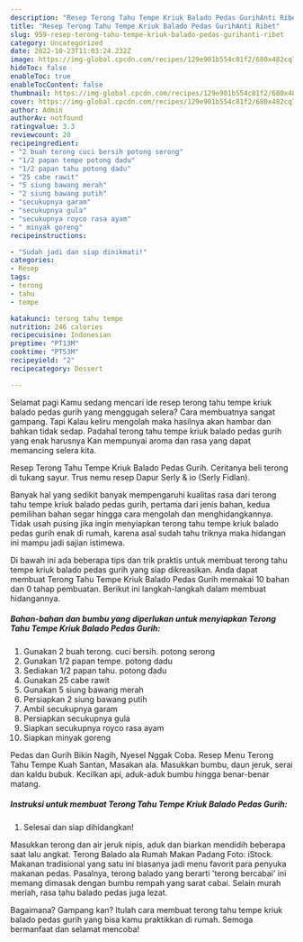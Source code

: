 ```yaml
---
description: "Resep Terong Tahu Tempe Kriuk Balado Pedas GurihAnti Ribet"
title: "Resep Terong Tahu Tempe Kriuk Balado Pedas GurihAnti Ribet"
slug: 959-resep-terong-tahu-tempe-kriuk-balado-pedas-gurihanti-ribet
category: Uncategorized
date: 2022-10-23T11:03:24.232Z
image: https://img-global.cpcdn.com/recipes/129e901b554c81f2/680x482cq70/terong-tahu-tempe-kriuk-balado-pedas-gurih-foto-resep-utama.jpg
hideToc: false
enableToc: true
enableTocContent: false
thumbnail: https://img-global.cpcdn.com/recipes/129e901b554c81f2/680x482cq70/terong-tahu-tempe-kriuk-balado-pedas-gurih-foto-resep-utama.jpg
cover: https://img-global.cpcdn.com/recipes/129e901b554c81f2/680x482cq70/terong-tahu-tempe-kriuk-balado-pedas-gurih-foto-resep-utama.jpg
author: Admin
authorAv: notfound
ratingvalue: 3.3
reviewcount: 20
recipeingredient:
- "2 buah terong cuci bersih potong serong"
- "1/2 papan tempe potong dadu"
- "1/2 papan tahu potong dadu"
- "25 cabe rawit"
- "5 siung bawang merah"
- "2 siung bawang putih"
- "secukupnya garam"
- "secukupnya gula"
- "secukupnya royco rasa ayam"
- " minyak goreng"
recipeinstructions:

- "Sudah jadi dan siap dinikmati!"
categories:
- Resep
tags:
- terong
- tahu
- tempe

katakunci: terong tahu tempe 
nutrition: 246 calories
recipecuisine: Indonesian
preptime: "PT13M"
cooktime: "PT53M"
recipeyield: "2"
recipecategory: Dessert

---
```



Selamat pagi Kamu sedang mencari ide resep terong tahu tempe kriuk balado pedas gurih yang menggugah selera? Cara membuatnya sangat gampang. Tapi Kalau keliru mengolah maka hasilnya akan hambar dan bahkan tidak sedap. Padahal terong tahu tempe kriuk balado pedas gurih yang enak harusnya Kan mempunyai aroma dan rasa yang dapat memancing selera kita.


Resep Terong Tahu Tempe Kriuk Balado Pedas Gurih. Ceritanya beli terong di tukang sayur. Trus nemu resep Dapur Serly &amp; io (Serly Fidlan).

Banyak hal yang sedikit banyak mempengaruhi kualitas rasa dari terong tahu tempe kriuk balado pedas gurih, pertama dari jenis bahan, kedua pemilihan bahan segar hingga cara mengolah dan menghidangkannya. Tidak usah pusing jika ingin menyiapkan terong tahu tempe kriuk balado pedas gurih enak di rumah, karena asal sudah tahu triknya maka hidangan ini mampu jadi sajian istimewa.


Di bawah ini ada beberapa tips dan trik praktis untuk membuat terong tahu tempe kriuk balado pedas gurih yang siap dikreasikan. Anda dapat membuat Terong Tahu Tempe Kriuk Balado Pedas Gurih memakai 10 bahan dan 0 tahap pembuatan. Berikut ini langkah-langkah dalam membuat hidangannya.

<!--inarticleads1-->

##### Bahan-bahan dan bumbu yang diperlukan untuk menyiapkan Terong Tahu Tempe Kriuk Balado Pedas Gurih:

1. Gunakan 2 buah terong. cuci bersih. potong serong
1. Gunakan 1/2 papan tempe. potong dadu
1. Sediakan 1/2 papan tahu. potong dadu
1. Gunakan 25 cabe rawit
1. Gunakan 5 siung bawang merah
1. Persiapkan 2 siung bawang putih
1. Ambil secukupnya garam
1. Persiapkan secukupnya gula
1. Siapkan secukupnya royco rasa ayam
1. Siapkan  minyak goreng


Pedas dan Gurih Bikin Nagih, Nyesel Nggak Coba. Resep Menu Terong Tahu Tempe Kuah Santan, Masakan ala. Masukkan bumbu, daun jeruk, serai dan kaldu bubuk. Kecilkan api, aduk-aduk bumbu hingga benar-benar matang. 

<!--inarticleads2-->

##### Instruksi untuk membuat Terong Tahu Tempe Kriuk Balado Pedas Gurih:


1. Selesai dan siap dihidangkan!

Masukkan terong dan air jeruk nipis, aduk dan biarkan mendidih beberapa saat lalu angkat. Terong Balado ala Rumah Makan Padang Foto: iStock. Makanan tradisional yang satu ini biasanya jadi menu favorit para penyuka makanan pedas. Pasalnya, terong balado yang berarti &#39;terong bercabai&#39; ini memang dimasak dengan bumbu rempah yang sarat cabai. Selain murah meriah, rasa tahu balado pedas juga lezat. 

Bagaimana? Gampang kan? Itulah cara membuat terong tahu tempe kriuk balado pedas gurih yang bisa kamu praktikkan di rumah. Semoga bermanfaat dan selamat mencoba!
